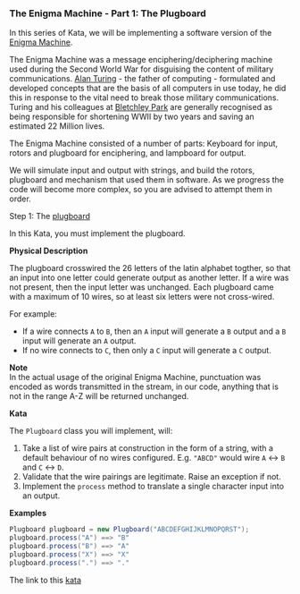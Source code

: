 ### The Enigma Machine - Part 1: The Plugboard

In this series of Kata, we will be implementing a software version of the [Enigma Machine](http://en.wikipedia.org/wiki/Enigma_machine).

The Enigma Machine was a message enciphering/deciphering machine used during the Second World War for disguising the content of military communications. [Alan Turing](http://en.wikipedia.org/wiki/Alan_Turing) - the father of computing - formulated and developed concepts that are the basis of all computers in use today, he did this in response to the vital need to break those military communications. Turing and his colleagues at [Bletchley Park](http://en.wikipedia.org/wiki/Bletchley_Park) are generally recognised as being responsible for shortening WWII by two years and saving an estimated 22 Million lives.

The Enigma Machine consisted of a number of parts: Keyboard for input, rotors and plugboard for enciphering, and lampboard for output.

We will simulate input and output with strings, and build the rotors, plugboard and mechanism that used them in software. As we progress the code will become more complex, so you are advised to attempt them in order.

Step 1: The [plugboard](http://en.wikipedia.org/wiki/Enigma_machine#Plugboard)

In this Kata, you must implement the plugboard.

**Physical Description**  

The plugboard crosswired the 26 letters of the latin alphabet togther, so that an input into one letter could generate output as another letter. If a wire was not present, then the input letter was unchanged. Each plugboard came with a maximum of 10 wires, so at least six letters were not cross-wired.

For example:
* If a wire connects `A` to `B`, then an `A` input will generate a `B` output and a `B` input will generate an `A` output.
* If no wire connects to `C`, then only a `C` input will generate a `C` output.

**Note**  
In the actual usage of the original Enigma Machine, punctuation was encoded as words transmitted in the stream, in our code, anything that is not in the range A-Z will be returned unchanged.

**Kata**  

The `Plugboard` class you will implement, will:  
1. Take a list of wire pairs at construction in the form of a string, with a default behaviour of no wires configured. E.g. `"ABCD"` would wire `A` <-> `B` and `C` <-> `D`.
2. Validate that the wire pairings are legitimate. Raise an exception if not.
3. Implement the `process` method to translate a single character input into an output.  

**Examples**  
```java
Plugboard plugboard = new Plugboard("ABCDEFGHIJKLMNOPQRST");
plugboard.process("A") ==> "B"
plugboard.process("B") ==> "A"
plugboard.process("X") ==> "X"
plugboard.process(".") ==> "."
```

The link to this [kata](https://www.codewars.com/kata/the-enigma-machine-part-1-the-plugboard/java)

